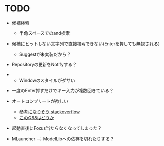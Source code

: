 ﻿# TODO
- 候補検索
    - 半角スペースでのand検索
- 候補にヒットしない文字列で直接検索できない(Enterを押しても無視される)
    - Suggestが未実装だから？
- Repositoryの更新をNotifyする？
- - Windowのスタイルがダサい
- 一度のEnter押すだけでキー入力が複数回きている？
- オートコンプリートが欲しい
    - [参考になりそう stackoverflow](https://stackoverflow.com/questions/950770/autocomplete-textbox-in-wpf)
    - [このOSSはどうか](https://github.com/quicoli/WPF-AutoComplete-TextBox)

- 起動直後にFocus当たらなくなってしまった？
- MLauncher --> ModelLibへの依存を切れたりする？